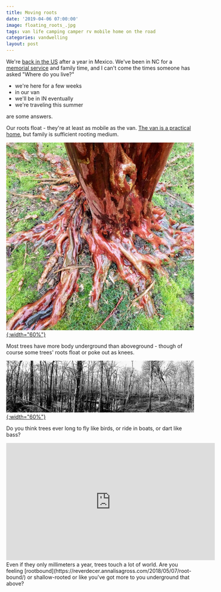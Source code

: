 ```yaml
---
title: Moving roots
date: '2019-04-06 07:00:00'
image: floating_roots_.jpg
tags: van life camping camper rv mobile home on the road
categories: vandwelling
layout: post
---
```


We're [back in the US](https://reverdecer.annalisagross.com/2019/03/25/roadtrips-with-cats/) after a year in Mexico. We've been in NC for a [memorial service](https://reverdecer.annalisagross.com/2019/03/30/thorns/) and family time, and I can't come the times someone has asked "Where do you live?"

* we're here for a few weeks
* in our van
* we'll be in IN eventually
* we're traveling this summer

are some answers.

Our roots float - they're at least as mobile as the van. [The van is a practical home](https://reverdecer.annalisagross.com/2019/03/28/vanlife-and-re-wombing/), but family is sufficient rooting medium.

[![](/images/crape_myrtle_.jpg){:width="60%"}](/images/crape_myrtle.jpg)

Most trees have more body underground than aboveground - though of course some trees' roots float or poke out as knees.

[![](/images/cypress_swamp_.jpg){:width="60%"}](/images/cypress_swamp.jpg)

Do you think trees ever long to fly like birds, or ride in boats, or dart like bass?

<iframe width="560" height="315" src="https://www.youtube-nocookie.com/embed/HcrVaQJyZx8" frameborder="0" allow="accelerometer; autoplay; encrypted-media; gyroscope; picture-in-picture" allowfullscreen></iframe>

<br>
Even if they only millimeters a year, trees touch a lot of world. Are you feeling [rootbound](https://reverdecer.annalisagross.com/2018/05/07/root-bound/) or shallow-rooted or like you've got more to you underground that above?
